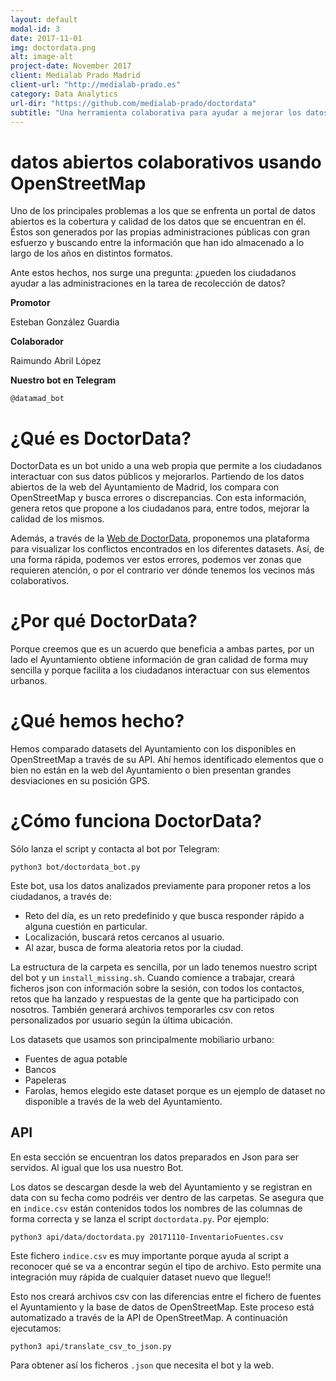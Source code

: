 ```yaml
---
layout: default
modal-id: 3
date: 2017-11-01
img: doctordata.png
alt: image-alt
project-date: November 2017
client: Medialab Prado Madrid
client-url: "http://medialab-prado.es"
category: Data Analytics
url-dir: "https://github.com/medialab-prado/doctordata"
subtitle: "Una herramienta colaborativa para ayudar a mejorar los datos abiertos de nuestra ciudad."
---
```


# datos abiertos colaborativos usando OpenStreetMap

Uno de los principales problemas a los que se enfrenta un portal de datos abiertos es la cobertura y calidad de los datos que se encuentran en él. Éstos son generados por las propias administraciones públicas con gran esfuerzo y buscando entre la información que han ido almacenado a lo largo de los años en distintos formatos.

Ante estos hechos, nos surge una pregunta: ¿pueden los ciudadanos ayudar a las administraciones en la tarea de recolección de datos?

__Promotor__

Esteban González Guardia

__Colaborador__

Raimundo Abril López

__Nuestro bot en Telegram__

`@datamad_bot`

# ¿Qué es DoctorData?

DoctorData es un bot unido a una web propia que permite a los ciudadanos interactuar con sus datos públicos y mejorarlos. Partiendo de los datos abiertos de la web del Ayuntamiento de Madrid, los compara con OpenStreetMap y busca errores o discrepancias. Con esta información, genera retos que propone a los ciudadanos para, entre todos, mejorar la calidad de los mismos.

Además, a través de la [Web de DoctorData](https://medialab-prado.github.io/doctordata), proponemos una plataforma para visualizar los conflictos encontrados en los diferentes datasets. Así, de una forma rápida, podemos ver estos errores, podemos ver zonas que requieren atención, o por el contrario ver dónde tenemos los vecinos más colaborativos.

# ¿Por qué DoctorData?

Porque creemos que es un acuerdo que beneficia a ambas partes, por un lado el Ayuntamiento obtiene información de gran calidad de forma muy sencilla y porque facilita a los ciudadanos interactuar con sus elementos urbanos.

# ¿Qué hemos hecho?

Hemos comparado datasets del Ayuntamiento con los disponibles en OpenStreetMap a través de su API.
Ahí hemos identificado elementos que o bien no están en la web del Ayuntamiento o bien presentan grandes desviaciones en su posición GPS.


# ¿Cómo funciona DoctorData?

Sólo lanza el script y contacta al bot por Telegram:

`python3 bot/doctordata_bot.py`

Este bot, usa los datos analizados previamente para proponer retos a los ciudadanos, a través de:

* Reto del día, es un reto predefinido y que busca responder rápido a alguna cuestión en particular.
* Localización, buscará retos cercanos al usuario.
* Al azar, busca de forma aleatoria retos por la ciudad.

La estructura de la carpeta es sencilla, por un lado tenemos nuestro script del bot y un `install_missing.sh`. Cuando comience a trabajar, creará ficheros json con información sobre la sesión, con todos los contactos, retos que ha lanzado y respuestas de la gente que ha participado con nosotros. También generará archivos temporarles csv con retos personalizados por usuario según la última ubicación.

Los datasets que usamos son principalmente mobiliario urbano:

* Fuentes de agua potable
* Bancos
* Papeleras
* Farolas, hemos elegido este dataset porque es un ejemplo de dataset no disponible a través de la web del Ayuntamiento.

## API

En esta sección se encuentran los datos preparados en Json para ser servidos. Al igual que los usa nuestro Bot.

Los datos se descargan desde la web del Ayuntamiento y se registran en data con su fecha como podréis ver dentro de las carpetas. Se asegura que en `indice.csv` están contenidos todos los nombres de las columnas de forma correcta y se lanza el script `doctordata.py`. Por ejemplo:

`python3 api/data/doctordata.py 20171110-InventarioFuentes.csv`

Este fichero `indice.csv` es muy importante porque ayuda al script a reconocer qué se va a encontrar según el tipo de archivo. Esto permite una integración muy rápida de cualquier dataset nuevo que llegue!!

Esto nos creará archivos csv con las diferencias entre el fichero de fuentes el Ayuntamiento y la base de datos de OpenStreetMap. Este proceso está automatizado a través de la API de OpenStreetMap. A continuación ejecutamos:

`python3 api/translate_csv_to_json.py`

Para obtener así los ficheros `.json` que necesita el bot y la web.
